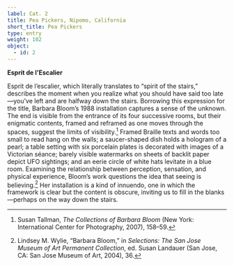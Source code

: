 ```yaml
---
label: Cat. 2
title: Pea Pickers, Nipomo, California
short_title: Pea Pickers
type: entry
weight: 102
object:
  - id: 2
---
```


**Esprit de l'Escalier**

Esprit de l’escalier, which literally translates to “spirit of the stairs,” describes the moment when you realize what you should have said too late—you’ve left and are halfway down the stairs. Borrowing this expression for the title, Barbara Bloom’s 1988 installation captures a sense of the unknown. The end is visible from the entrance of its four successive rooms, but their enigmatic contents, framed and reframed as one moves through the spaces, suggest the limits of visibility.[^1] Framed Braille texts and words too small to read hang on the walls; a saucer-shaped dish holds a hologram of a pearl; a table setting with six porcelain plates is decorated with images of a Victorian séance; barely visible watermarks on sheets of backlit paper depict UFO sightings; and an eerie circle of white hats levitate in a blue room. Examining the relationship between perception, sensation, and physical experience, Bloom’s work questions the idea that seeing is believing.[^2] Her installation is a kind of innuendo, one in which the framework is clear but the content is obscure, inviting us to fill in the blanks—perhaps on the way down the stairs.

[^1]: Susan Tallman, *The Collections of Barbara Bloom* (New York: International Center for Photography, 2007), 158–59.

[^2]: Lindsey M. Wylie, “Barbara Bloom,” in *Selections: The San Jose Museum of Art Permanent Collection*, ed. Susan Landauer (San Jose, CA: San Jose Museum of Art, 2004), 36.
